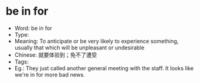 # be in for

- Word: be in for
- Type: 
- Meaning: To anticipate or be very likely to experience something, usually that which will be unpleasant or undesirable
- Chinese: 就要体验到；免不了遭受
- Tags: 
- Eg.: They just called another general meeting with the staff. It looks like we're in for more bad news.

